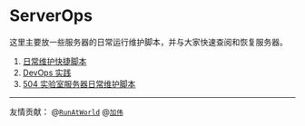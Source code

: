 # ServerOps
这里主要放一些服务器的日常运行维护脚本，并与大家快速查阅和恢复服务器。
1. [日常维护快捷脚本](./fast_run/)
2. [DevOps 实践](./DevOps/README.md)
3. [504 实验室服务器日常维护脚本](http://git.hnbdata.cn/lab504ops/lab504ops)

------------
友情贡献： @[`RunAtWorld`](https://github.com/RunAtWorld)   @[`加伟`](https://github.com/1846263444)   
